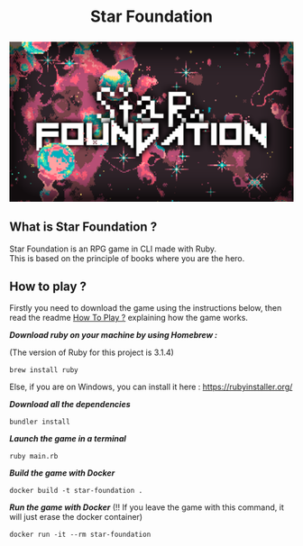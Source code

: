 
# <p align="center">Star Foundation</p>

![Image](assets/logo/star_foundation_logo.png)

## What is Star Foundation ?

Star Foundation is an RPG game in CLI made with Ruby.
<br>
This is based on the principle of books where you are the hero.

## How to play ?

Firstly you need to download the game using the instructions below, then read the readme [How To Play ?](how_to_play.md)
explaining how the game works.

**_Download ruby on your machine by using Homebrew :_**

(The version of Ruby for this project is 3.1.4)

```
brew install ruby
```

Else, if you are on Windows, you can install it here : https://rubyinstaller.org/

**_Download all the dependencies_**

```
bundler install
```

**_Launch the game in a terminal_**

```
ruby main.rb
```

**_Build the game with Docker_**

```
docker build -t star-foundation .
```

**_Run the game with Docker_** (!! If you leave the game with this command, it will just erase the docker container)

```
docker run -it --rm star-foundation
```